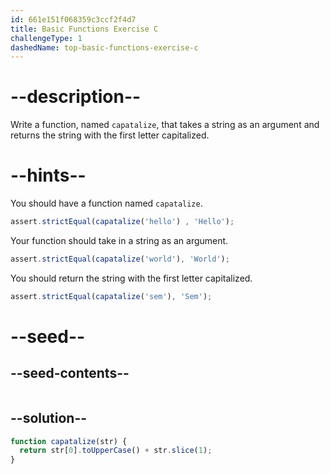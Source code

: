 ```yaml
---
id: 661e151f068359c3ccf2f4d7
title: Basic Functions Exercise C
challengeType: 1
dashedName: top-basic-functions-exercise-c
---
```


# --description--

Write a function, named `capatalize`, that takes a string as an argument and returns the string with the first letter capitalized.

# --hints--

You should have a function named `capatalize`.

```js
assert.strictEqual(capatalize('hello') , 'Hello');
```

Your function should take in a string as an argument. 

```js
assert.strictEqual(capatalize('world'), 'World');
```

You should return the string with the first letter capitalized.

```js
assert.strictEqual(capatalize('sem'), 'Sem');
```


# --seed--

## --seed-contents--

```js

```

## --solution--

```js
function capatalize(str) {
  return str[0].toUpperCase() + str.slice(1);
}
```
